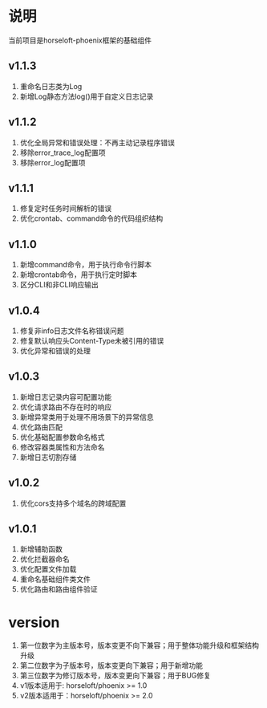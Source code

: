 # 说明
当前项目是horseloft-phoenix框架的基础组件

## v1.1.3
1. 重命名日志类为Log
2. 新增Log静态方法log()用于自定义日志记录

## v1.1.2
1. 优化全局异常和错误处理：不再主动记录程序错误
2. 移除error_trace_log配置项
3. 移除error_log配置项

## v1.1.1
1. 修复定时任务时间解析的错误
2. 优化crontab、command命令的代码组织结构

## v1.1.0
1. 新增command命令，用于执行命令行脚本
2. 新增crontab命令，用于执行定时脚本
3. 区分CLI和非CLI响应输出

## v1.0.4
1. 修复非info日志文件名称错误问题
2. 修复默认响应头Content-Type未被引用的错误
3. 优化异常和错误的处理

## v1.0.3
1. 新增日志记录内容可配置功能
2. 优化请求路由不存在时的响应
3. 新增异常类用于处理不用场景下的异常信息
4. 优化路由匹配
5. 优化基础配置参数命名格式
6. 修改容器类属性和方法命名
7. 新增日志切割存储

## v1.0.2
1. 优化cors支持多个域名的跨域配置

## v1.0.1
1. 新增辅助函数
2. 优化拦截器命名
3. 优化配置文件加载
4. 重命名基础组件类文件
5. 优化路由和路由组件验证

# version
1. 第一位数字为主版本号，版本变更不向下兼容；用于整体功能升级和框架结构升级
2. 第二位数字为子版本号，版本变更向下兼容；用于新增功能
3. 第三位数字为修订版本号，版本变更向下兼容；用于BUG修复
4. v1版本适用于: horseloft/phoenix >= 1.0
5. v2版本适用于：horseloft/phoenix >= 2.0
